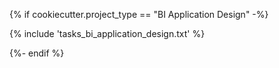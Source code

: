 {% if cookiecutter.project_type == "BI Application Design" -%} 

{% include 'tasks_bi_application_design.txt' %}

{%- endif %}